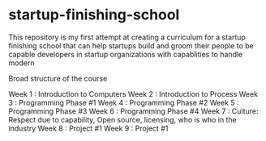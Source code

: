 startup-finishing-school
========================

This repository is my first attempt at creating a curriculum for a startup
finishing school that can help startups build and groom their people to be
capable developers in startup organizations with capablities to handle modern

Broad structure of the course

Week 1 : Introduction to Computers
Week 2 : Introduction to Process 
Week 3 : Programming Phase #1
Week 4 : Programming Phase #2
Week 5 : Programming Phase #3
Week 6 : Programming Phase #4
Week 7 : Culture: Respect due to capability, Open source, licensing, who is who in the industry
Week 8 : Project #1
Week 9 : Project #1

